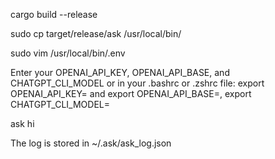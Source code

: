 cargo build --release

sudo cp target/release/ask /usr/local/bin/

sudo vim /usr/local/bin/.env

Enter your OPENAI_API_KEY, OPENAI_API_BASE, and CHATGPT_CLI_MODEL or in your .bashrc or .zshrc file: export OPENAI_API_KEY= and export OPENAI_API_BASE=, export CHATGPT_CLI_MODEL=

ask hi

The log is stored in ~/.ask/ask_log.json